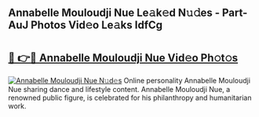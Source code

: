 ## Annabelle Mouloudji Nue Le𝚊k𝚎d N𝚞𝚍es - Part-AuJ Photos Vid𝚎o Le𝚊ks IdfCg

# <h2><a href="http://fb1kq8.evod.top/?m=Annabelle+Mouloudji+Nue">🔗 👉🔴 Annabelle Mouloudji Nue Vid𝚎o Ph𝚘t𝚘s</a></h2>

[![Annabelle Mouloudji Nue N𝚞d𝚎s](https://i.imgur.com/8V9OHl7.gif)](http://fb1kq8.evod.top/?m=Annabelle+Mouloudji+Nue)
Online personality Annabelle Mouloudji Nue sharing dance and lifestyle content. Annabelle Mouloudji Nue, a renowned public figure, is celebrated for his philanthropy and humanitarian work. 
